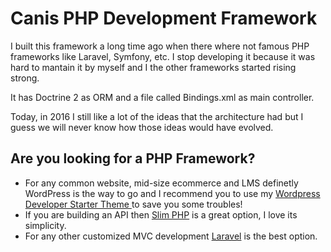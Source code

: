 # Canis PHP Development Framework

I built this framework a long time ago when there where not famous PHP frameworks like Laravel, Symfony, etc. I stop developing it because it was hard to mantain it by myself and I the other frameworks started rising strong.

It has Doctrine 2 as ORM and a file called Bindings.xml as main controller.

Today, in 2016 I still like a lot of the ideas that the architecture had but I guess we will never know how those ideas would have evolved.

## Are you looking for a PHP Framework?

- For any common website, mid-size ecommerce and LMS definetly WordPress is the way to go and I recommend you to use my [Wordpress Developer Starter Theme ](https://github.com/alesanchezr/wordpress-for-developers) to save you some troubles!
- If you are building an API then [Slim PHP](https://www.slimframework.com/) is a great option, I love its simplicity.
- For any other customized MVC development [Laravel](https://laravel.com/) is the best option.
